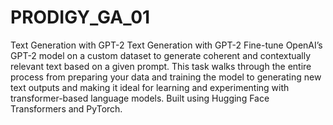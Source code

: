 # PRODIGY_GA_01
Text Generation with GPT-2
Text Generation with GPT-2 Fine-tune OpenAI’s GPT-2 model on a custom dataset to generate coherent and contextually relevant text based on a given prompt. This task walks through the entire process from preparing your data and training the model to generating new text outputs and making it ideal for learning and experimenting with transformer-based language models. Built using Hugging Face Transformers and PyTorch.
